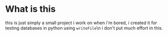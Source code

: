 # What is this
this is just simply a small project i work on when i'm bored, i created it for testing databases in python using `writeFile`\n
i don't put much effort in this.
